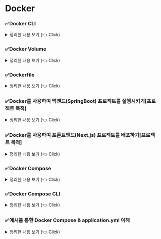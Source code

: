 # Docker

### ✅Docker CLI

<details>
   <summary> 정리한 내용 보기 (👈 Click)</summary>
<br />

* 이미지 다운로드
  * `docker pull [이미지명]`
* 이미지 조회
  * `docker image ls`
* 이미지 삭제
  * `docker image rm [-f] [이미지명]`
* 컨테이너 생성 및 실행 : 
  * `docker create [이미지명]`
  * `docker start [컨테이너 ID]`
* 컨테이너 중단 및 삭제
  * `docker stop [컨테이너 ID]`
  * `docker rm [컨테이너 ID]`
* 컨테이너 이미지 다운로드 및 생성/실행
  * `docker run [이미지명]` : 포그라운드 실행
  * `docker run -d [이미지명]` : 백그라운드 실행
* 호스트 포트와 컨테이너 포트 바인딩하기
  * `docker run -d -p [호스트 포트 번호]:[컨테이너 포트 번호] [이미지명]`
* 실행 중인 컨테이너 조회
  * `docker ps`
* 중단된 컨테이너를 포함한 모든 컨테이너 조회
  * `docker ps -a`
* 도커 컨테이너 종료
  * `docker stop [컨테이너 ID]`
* 도커 컨테이너 로그 조회
  * `docker logs [컨테이너 ID]`
* 실행 중인 도커 컨테이너 내부에 접속
  * `docker exec -it [컨테이너 ID] bash`

![img.png](image/img.png)

* Docker Container가 어떻게 동작하는지에 대한 전체 프로세스를 이해
  * 클라이언트는 사용 중인 호스트 컴퓨터의 포트 번호 4000번으로 접속을 하게 되면 호스트 컴퓨터 내부의 컨테이너인 nginx 컨테이너의 포트 번호인 80번과 바인딩이 되면서 연결이 정상적으로 이루어진다.
  * 단, 클라이언트가 호스트 컴퓨터 내부의 nginx 컨테이너의 포트 번호 80번으로 직접 접속을 시도하게 되면 연결이 정상적으로 이루어지지 않는다.

![img_1.png](image/img_1.png)

* Docker Container가 어떻게 동작하는지에 대한 전체 프로세스를 이해
  * 호스트 컴퓨터의 6379번 포트와 컨테이너 내부의 6379번 포트를 바인딩하여 연결이 정상적으로 이루어진다.
  * 클라이언트가 호스트 컴퓨터의 6379번 포트로 접속을 하게 되면 컨테이너 내부의 레디스에 접근할 수 있게 된다.

-----------------------
</details>

### ✅Docker Volume

<details>
   <summary> 정리한 내용 보기 (👈 Click)</summary>
<br />

* 도커 컨테이너가 가지는 문제점
  * Docker를 활용하면 특정 프로그램을 컨테이너로 간편하게 띄울 수 있어 별도의 불필요한 설치를 안 거쳐도 된다.
  * 하지만 프로그램에 새로운 기능이 추가되면 새로운 이미지를 만들어서 컨테이너를 실행시키는데 이 때, Docker는 새로운 컨테이너를 만들어 통째로 갈아끼우는 방식으로 교체를 하기 때문에 데이터의 유실이 발생한다.
  * 컨테이너 내부에 저장된 데이터가 삭제되면 안되는 경우에는 볼륨(Volume)이라는 개념을 활용할 수 있다.
* Docker Volume이란, 도커 컨테이너 내부의 데이터를 영속적으로 저장하기 위한 수단이다.
* Volume은 컨테이너 내부 저장 공간을 사용하지 않고 호스트 저장 공간을 공유해서 사용하는 기법이다.

```dockerfile
docker run -e MYSQL_ROOT_PASSWORD=password -p 3306:3306 -v /Users/jwj/Desktop/개발/docker-mysql/mysql-data:/var/lib/mysql -d mysql
```

* `/Users/jwj/Desktop/개발/docker-mysql` 호스트 컴퓨터 저장 경로 하위에 `mysql-data` 디렉터리가 생성되면서 데이터가 저장이 된다. 
* 이 때, 데이터베이스의 초기 설정 비밀번호 역시 같이 저장되기 때문에 도커 컨테이너를 지우고 다시 설치하여 데이터베이스에 접속할 때 비밀번호를 바꾸게 되면 접속이 되지 않는다.
* 미리 디렉터리를 만들면 안된다. 이 점을 주의하자.

-----------------------
</details>

### ✅Dockerfile

<details>
   <summary> 정리한 내용 보기 (👈 Click)</summary>
<br />

* Dockerfile이란, Docker 이미지를 만들게 해주는 파일이다.

```dockerfile
FROM [이미지명]
FROM [이미지명]:[태그명]
```

[img_2.png](image/docker%20screenshot.png)

* Dockerfile을 기반으로 커스텀 이미지를 만들었으나 실제로 컨테이너를 조회해보면 아무것도 떠있지 않은 상황이 된다.
* 작업이 완료가 되면 컨테이너도 자동으로 종료가 된다.
* 제대로 테스트를 해보기 위해 아래와 같이 Dockerfile을 수정한다.

```dockerfile
FROM openjdk:21-jdk

# 아래 명령어를 추가하는 이유 : 컨테이너가 바로 종료되는 것을 막기 위함
# 500초 동안 시스템을 일시 정지 시키는 명령어
ENTRYPOINT ["/bin/bash", "-c", "sleep 500"]
```

#### COPY : 파일 복사(이동) & ENTRYPOINT : 컨테이너 실행 시 실행할 명령어 지정

* COPY는 호스트 컴퓨터에 있는 파일들을 복사해서 컨테이너로 전달하는 명령어다.

```dockerfile
FROM ubuntu

# COPY [호스트 컴퓨터에 있는 복사할 파일의 경로] [컨테이너에서 파일이 위치할 경로]
COPY My-App.txt /My-App.txt

ENTRYPOINT ["/bin/bash", "-c", "sleep 500"]
```

#### RUN vs ENTRYPOINT

* RUN 명령어는 이미지 생성 과정에서 필요한 명령어를 실행시킬 때 사용한다.
* ENTRYPOINT 명령어는 생성된 이미지를 기반으로 컨테이너를 생성한 직후에 명령어를 실행시킬 때 사용한다.

#### WORKDIR : 컨테이너 내부에서 작업할 디렉터리 지정

* WORKDIR로 작업 디렉터리를 전환하면 그 이후에 등장하는 모든 RUN, CMD, ENTRYPOINT, COPY, ADD 등의 명령문은 해당 디렉터리를 기준으로 실행된다.

#### EXPOSE : 컨테이너 내부에서 사용 중인 포트를 문서화하기

```dockerfile
EXPOSE [포트 번호]
```

-----------------------
</details>

### ✅Docker를 사용하여 백엔드(SpringBoot) 프로젝트를 실행시키기[프로젝트 목적]

<details>
   <summary> 정리한 내용 보기 (👈 Click)</summary>
<br />

* 호스트 컴퓨터에서 스프링 애플리케이션을 띄우는 것이 아니라 호스트 컴퓨터 내부의 컨테이너에 띄운다는 것이다.
* Dockerfile을 만들고 빌드된 파일을 컨테이너 내부로 복사할 수 있도록 하는 이미지를 만들어야 한다.
* 따라서 Dockerfile을 아래와 같이 작성한다.

```dockerfile
FROM openjdk:21-jdk

COPY /build/libs/*SNAPSHOT.jar app.jar

ENTRYPOINT ["java", "-jar", "/app.jar"]
```

[img_2](image/img_2.png)

* 주의사항은 바로 컨테이너를 실행시키는 순간에 있다. 클라이언트가 호스트 컴퓨터에 요청을 보내면 당연히 되겠지만 지금은 컨테이너 내부에서 스프링 애플리케이션이 실행되고 있는 상황이다.
* 별도의 설정을 해주지 않으면 당연히 클라이언트가 도커 컨테이너 내부에 직접 접속하는 것은 불가능하다.
* 따라서, 호스트 컴퓨터의 8080번 포트와 도커 컨테이너 내부에서 실행되는 스프링 애플리케이션 8080번 포트를 바인딩시켜서 컨테이너를 실행시켜준다.
* 로그를 살펴보면 빌드된 파일이 성공적으로 실행되면서 컨테이너 내부에서 스프링 애플리케이션이 잘 실행되는 것을 볼 수 있다.

```dockerfile
docker run -d -p 8080:8080 hello_server
```

[img_3](image/img_3.png)

-----------------------
</details>

### ✅Docker를 사용하여 프론트엔드(Next.js) 프로젝트를 배포하기[프로젝트 목적]

<details>
   <summary> 정리한 내용 보기 (👈 Click)</summary>
<br />

```dockerfile
FROM node:20-alpine

WORKDIR /app

COPY . .

RUN npm install

RUN npm run build

EXPOSE 3000

ENTRYPOINT ["npm", "run", "start"]
```

* 이 때, node_modules 파일은 `.dockerignore` 파일에 등록하여 버전 관리가 되지 않도록 한다.

-----------------------
</details>

### ✅Docker Compose

<details>
   <summary> 정리한 내용 보기 (👈 Click)</summary>
<br />

* Docker Compose는 여러 개의 컨테이너들을 하나의 서비스로 정의하고 구성해 하나의 묶음으로 관리할 수 있게 도와주는 툴이다.
* Docker Compose를 사용하는 이유 정리

  * 여러 개의 컨테이너를 관리하는 데 용이 : 여러 개의 컨테이너로 이루어진 복잡한 애플리케이션을 한 번에 관리할 수 있게 도와준다. 여러 컨테이너를 하나의 환경에서 실행하고 관리하는 데 도움이 된다.
  * 복잡한 명령어로 실행시키던 걸 간소화

-----------------------
</details>

### ✅Docker Compose CLI

<details>
   <summary> 정리한 내용 보기 (👈 Click)</summary>
<br />

#### docker-compose.yml 파일에 정의한 내용을 기반으로 컨테이너 실행시키기

```dockerfile
docker compose up       # 포그라운드에서 실행
docker compose up -d    # 백그라운드에서 실행        
```

#### Docker Compose로 실행시킨 컨테이너 확인하기

```dockerfile
docker compose ps       # 실행 중인 컨테이너 확인
docker compose ps -a    # 종료된 컨테이너 포함해서 전체 확인       
```

#### Docker Compose log 확인하기

```dockerfile
docker compose logs
```

#### 컨테이너 실행하기 전에 이미지 재빌드하기

```dockerfile
docker compose up --build       # 포그라운드에서 재빌드 실행하기
docker compose up -d --build    # 백그라운드에서 재빌드 실행하기
```

#### 도커 이미지 다운받기

```dockerfile
docker compose pull
```

#### 도커 컨테이너 종료하기

```dockerfile
docker compose down
```

-----------------------
</details>

### ✅예시를 통한 Docker Compose & application.yml 이해

<details>
   <summary> 정리한 내용 보기 (👈 Click)</summary>
<br />

```dockerfile
FROM openjdk:17-jdk

COPY build/libs/*SNAPSHOT.jar /app.jar

EXPOSE 8080

ENTRYPOINT ["java", "-jar", "/app.jar"]
```

```yaml
services:
  spring:
    build: .  # Dockerfile 위치와 같은 기준
    ports:
      - "8080:8080"
    # 주의 사항 : SpringBoot 애플리케이션이 실행되기 전에 먼저 MySQL 서버가 실행되어야 한다.
    # depends_on 옵션을 사용한다.
    depends_on:
      mysql:
        condition: service_healthy
      redis:
        condition: service_healthy

  redis:
    image: redis
    ports:
      - "6379:6379"
    healthcheck:
      test: ["CMD", "redis-cli", "ping"]
      interval: 5s
      retries: 10

  mysql:
    image: mysql
    environment:
      MYSQL_ROOT_PASSWORD: root
      MYSQL_DATABASE: mydb
    volumes:
      - ./mysql_data:/var/lib/mysql
    ports:
      - "3306:3306"
    healthcheck:
      test: ["CMD", "mysqladmin", "ping"]   # MySQL이 정상적으로 실행되는지를 확인    
      interval: 5s                          # 주기는 5초에 한 번 
      retries: 10                           # 최대 10번 재시도
```

```yaml
spring:
  datasource:
    url: jdbc:mysql://localhost:3306/mydb
    username: root
    password: pwd1234
    driver-class-name: com.mysql.cj.jdbc.Driver
```

-----------------------
</details>
